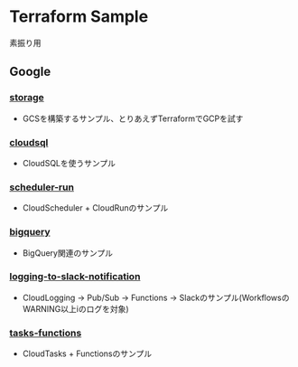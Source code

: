 # Terraform Sample

素振り用

## Google
### [storage](https://github.com/swfz/terraform-sample/tree/master/google/storage)
- GCSを構築するサンプル、とりあえずTerraformでGCPを試す

### [cloudsql](https://github.com/swfz/terraform-sample/tree/master/google/cloudsql)
- CloudSQLを使うサンプル

### [scheduler-run](https://github.com/swfz/terraform-sample/tree/master/google/scheduler-run)
- CloudScheduler + CloudRunのサンプル

### [bigquery](https://github.com/swfz/terraform-sample/tree/master/google/bigquery)
- BigQuery関連のサンプル

### [logging-to-slack-notification](https://github.com/swfz/terraform-sample/tree/master/google/logging-to-slack-notification)
- CloudLogging -> Pub/Sub -> Functions -> Slackのサンプル(WorkflowsのWARNING以上iのログを対象)

### [tasks-functions](https://github.com/swfz/terraform-sample/tree/master/google/tasks-functions)
- CloudTasks + Functionsのサンプル
